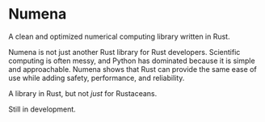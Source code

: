 # Numena

A clean and optimized numerical computing library written in Rust.  

Numena is not just another Rust library for Rust developers. Scientific computing is often messy, 
and Python has dominated because it is simple and approachable.  Numena shows that Rust can provide 
the same ease of use while adding safety, performance, and reliability.

A library in Rust, but not *just* for Rustaceans. 

Still in development.
